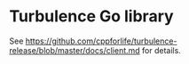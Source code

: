 # Turbulence Go library

See https://github.com/cppforlife/turbulence-release/blob/master/docs/client.md for details.
